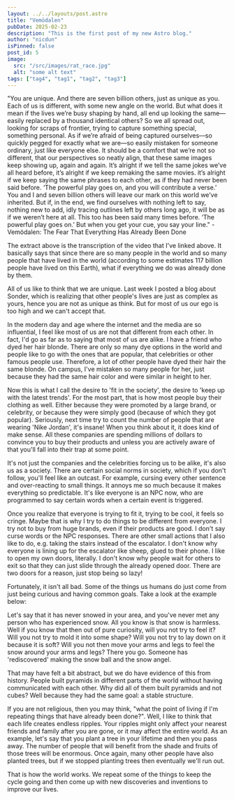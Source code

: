 ```yaml
---
layout: ../../layouts/post.astro
title: "Vemödalen"
pubDate: 2025-02-23
description: "This is the first post of my new Astro blog."
author: "nicdun"
isPinned: false
post_id: 5
image:
  src: "/src/images/rat_race.jpg"
  alt: "some alt text"
tags: ["tag4", "tag1", "tag2", "tag3"]
---
```


"You are unique. And there are seven billion others, just as unique as you. Each of us is different, with some new angle on the world. But what does it mean if the lives we’re busy shaping by hand, all end up looking the same—easily replaced by a thousand identical others? So we all spread out, looking for scraps of frontier, trying to capture something special, something personal. As if we’re afraid of being captured ourselves—so quickly pegged for exactly what we are—so easily mistaken for someone ordinary, just like everyone else. It should be a comfort that we’re not so different, that our perspectives so neatly align, that these same images keep showing up, again and again. It’s alright if we tell the same jokes we’ve all heard before, it’s alright if we keep remaking the same movies. it’s alright if we keep saying the same phrases to each other, as if they had never been said before. ‘The powerful play goes on, and you will contribute a verse.’ You and I and seven billion others will leave our mark on this world we’ve inherited. But if, in the end, we find ourselves with nothing left to say, nothing new to add, idly tracing outlines left by others long ago, it will be as if we weren’t here at all. This too has been said many times before. ‘The powerful play goes on.’ But when you get your cue, you say your line." - Vemödalen: The Fear That Everything Has Already Been Done

The extract above is the transcription of the video that I've linked above. It basically says that since there are so many people in the world and so many people that have lived in the world (according to some estimates 117 billion people have lived on this Earth), what if everything we do was already done by them.

All of us like to think that we are unique. Last week I posted a blog about Sonder, which is realizing that other people's lives are just as complex as yours, hence you are not as unique as think. But for most of us our ego is too high and we can't accept that.

In the modern day and age where the internet and the media are so influential, I feel like most of us are not that different from each other. In fact, I'd go as far as to saying that most of us are alike. I have a friend who dyed her hair blonde. There are only so many dye options in the world and people like to go with the ones that are popular, that celebrities or other famous people use. Therefore, a lot of other people have dyed their hair the same blonde. On campus, I've mistaken so many people for her, just because they had the same hair color and were similar in height to her.

Now this is what I call the desire to 'fit in the society', the desire to 'keep up with the latest trends'. For the most part, that is how most people buy their clothing as well. Either because they were promoted by a large brand, or celebrity, or because they were simply good (because of which they got popular). Seriously, next time try to count the number of people that are wearing 'Nike Jordan', it's insane! When you think about it, it does kind of make sense. All these companies are spending millions of dollars to convince you to buy their products and unless you are actively aware of that you'll fall into their trap at some point.

It's not just the companies and the celebrities forcing us to be alike, it's also us as a society. There are certain social norms in society, which if you don't follow, you'll feel like an outcast. For example, cursing every other sentence and over-reacting to small things. It annoys me so much because it makes everything so predictable. It's like everyone is an NPC now, who are programmed to say certain words when a certain event is triggered.

Once you realize that everyone is trying to fit it, trying to be cool, it feels so cringe. Maybe that is why I try to do things to be different from everyone. I try not to buy from huge brands, even if their products are good. I don't say curse words or the NPC responses. There are other small actions that I also like to do, e.g. taking the stairs instead of the escalator. I don't know why everyone is lining up for the escalator like sheep, glued to their phone. I like to open my own doors, literally. I don't know why people wait for others to exit so that they can just slide through the already opened door. There are two doors for a reason, just stop being so lazy!

Fortunately, it isn't all bad. Some of the things us humans do just come from just being curious and having common goals. Take a look at the example below:

Let's say that it has never snowed in your area, and you've never met any person who has experienced snow. All you know is that snow is harmless. Well if you know that then out of pure curiosity, will you not try to feel it? Will you not try to mold it into some shape? Will you not try to lay down on it because it is soft? Will you not then move your arms and legs to feel the snow around your arms and legs? There you go. Someone has 'rediscovered' making the snow ball and the snow angel.

That may have felt a bit abstract, but we do have evidence of this from history. People built pyramids in different parts of the world without having communicated with each other. Why did all of them built pyramids and not cubes? Well because they had the same goal: a stable structure.

If you are not religious, then you may think, "what the point of living if I'm repeating things that have already been done?". Well, I like to think that each life creates endless ripples. Your ripples might only affect your nearest friends and family after you are gone, or it may affect the entire world. As an example, let's say that you plant a tree in your lifetime and then you pass away. The number of people that will benefit from the shade and fruits of those trees will be enormous. Once again, many other people have also planted trees, but if we stopped planting trees then eventually we'll run out.

That is how the world works. We repeat some of the things to keep the cycle going and then come up with new discoveries and inventions to improve our lives.